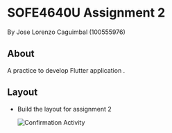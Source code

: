 # SOFE4640U Assignment 2
By Jose Lorenzo Caguimbal (100555976)

## About
A practice to develop Flutter application .

## Layout
- Build the layout for assignment 2

    <img src="lorenzo_assignment2/imgages/lake.jpg" alt="Confirmation Activity"/>


